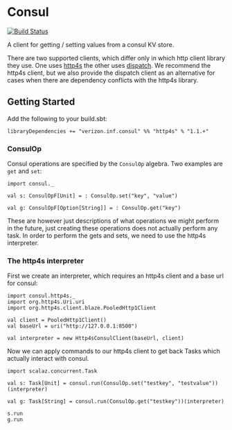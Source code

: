 # Consul

[![Build Status](https://travis.oncue.verizon.net/iptv/consul.svg?token=Lp2ZVD96vfT8T599xRfV&branch=master)](https://travis.oncue.verizon.net/iptv/consul)

A client for getting / setting values from a consul KV store.

There are two supported clients, which differ only in which http
client library they use. One uses [http4s](http://http4s.org) the
other uses
[dispatch](http://dispatch.databinder.net/Dispatch.html). We recommend
the http4s client, but we also provide the dispatch client as an
alternative for cases when there are dependency conflicts with the
http4s library.

## Getting Started

Add the following to your build.sbt:

    libraryDependencies += "verizon.inf.consul" %% "http4s" % "1.1.+"

### ConsulOp

Consul operations are specified by the `ConsulOp` algebra.  Two
examples are `get` and `set`:

```
import consul._

val s: ConsulOpF[Unit] = : ConsulOp.set("key", "value")

val g: ConsulOpF[Option[String]] = : ConsulOp.get("key")
```

These are however just descriptions of what operations we might
perform in the future, just creating these operations does not
actually perform any task. In order to perform the gets and sets, we
need to use the http4s interpreter.

### The http4s interpreter

First we create an interpreter, which requires an http4s client and
a base url for consul:

```
import consul.http4s._
import org.http4s.Uri.uri
import org.http4s.client.blaze.PooledHttp1Client

val client = PooledHttp1Client()
val baseUrl = uri("http://127.0.0.1:8500")

val interpreter = new Http4sConsulClient(baseUrl, client)
```

Now we can apply commands to our http4s client to get back Tasks
which actually interact with consul.

```
import scalaz.concurrent.Task

val s: Task[Unit] = consul.run(ConsulOp.set("testkey", "testvalue"))(interpreter)

val g: Task[String] = consul.run(ConsulOp.get("testkey"))(interpreter)

s.run
g.run
```